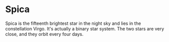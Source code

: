# Spica

Spica is the fifteenth brightest star in the night sky and lies in the
constellation Virgo. It's actually a binary star system. The two stars are very
close, and they orbit every four days.
